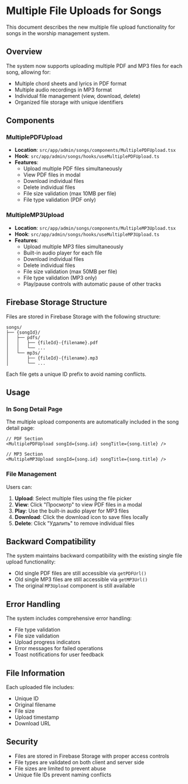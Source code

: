 # Multiple File Uploads for Songs

This document describes the new multiple file upload functionality for songs in the worship management system.

## Overview

The system now supports uploading multiple PDF and MP3 files for each song, allowing for:

- Multiple chord sheets and lyrics in PDF format
- Multiple audio recordings in MP3 format
- Individual file management (view, download, delete)
- Organized file storage with unique identifiers

## Components

### MultiplePDFUpload

- **Location**: `src/app/admin/songs/components/MultiplePDFUpload.tsx`
- **Hook**: `src/app/admin/songs/hooks/useMultiplePDFUpload.ts`
- **Features**:
  - Upload multiple PDF files simultaneously
  - View PDF files in modal
  - Download individual files
  - Delete individual files
  - File size validation (max 10MB per file)
  - File type validation (PDF only)

### MultipleMP3Upload

- **Location**: `src/app/admin/songs/components/MultipleMP3Upload.tsx`
- **Hook**: `src/app/admin/songs/hooks/useMultipleMP3Upload.ts`
- **Features**:
  - Upload multiple MP3 files simultaneously
  - Built-in audio player for each file
  - Download individual files
  - Delete individual files
  - File size validation (max 50MB per file)
  - File type validation (MP3 only)
  - Play/pause controls with automatic pause of other tracks

## Firebase Storage Structure

Files are stored in Firebase Storage with the following structure:

```
songs/
├── {songId}/
│   ├── pdfs/
│   │   ├── {fileId}-{filename}.pdf
│   │   └── ...
│   └── mp3s/
│       ├── {fileId}-{filename}.mp3
│       └── ...
```

Each file gets a unique ID prefix to avoid naming conflicts.

## Usage

### In Song Detail Page

The multiple upload components are automatically included in the song detail page:

```tsx
// PDF Section
<MultiplePDFUpload songId={song.id} songTitle={song.title} />

// MP3 Section
<MultipleMP3Upload songId={song.id} songTitle={song.title} />
```

### File Management

Users can:

1. **Upload**: Select multiple files using the file picker
2. **View**: Click "Просмотр" to view PDF files in a modal
3. **Play**: Use the built-in audio player for MP3 files
4. **Download**: Click the download icon to save files locally
5. **Delete**: Click "Удалить" to remove individual files

## Backward Compatibility

The system maintains backward compatibility with the existing single file upload functionality:

- Old single PDF files are still accessible via `getPDFUrl()`
- Old single MP3 files are still accessible via `getMP3Url()`
- The original `MP3Upload` component is still available

## Error Handling

The system includes comprehensive error handling:

- File type validation
- File size validation
- Upload progress indicators
- Error messages for failed operations
- Toast notifications for user feedback

## File Information

Each uploaded file includes:

- Unique ID
- Original filename
- File size
- Upload timestamp
- Download URL

## Security

- Files are stored in Firebase Storage with proper access controls
- File types are validated on both client and server side
- File sizes are limited to prevent abuse
- Unique file IDs prevent naming conflicts
